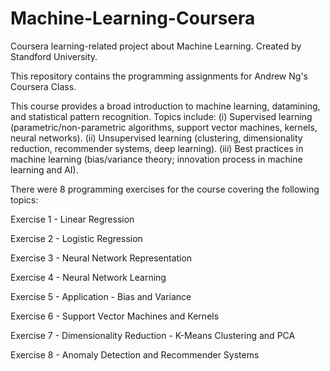# Machine-Learning-Coursera
Coursera learning-related project about Machine Learning. Created by Standford University.

This repository contains the programming assignments for Andrew Ng's Coursera Class. 

This course provides a broad introduction to machine learning, datamining, and statistical pattern recognition. Topics include: 
(i) Supervised learning (parametric/non-parametric algorithms, support vector machines, kernels, neural networks). 
(ii) Unsupervised learning (clustering, dimensionality reduction, recommender systems, deep learning). 
(iii) Best practices in machine learning (bias/variance theory; innovation process in machine learning and AI). 

There were 8 programming exercises for the course covering the following topics:

Exercise 1 - Linear Regression

Exercise 2 - Logistic Regression

Exercise 3 - Neural Network Representation

Exercise 4 - Neural Network Learning

Exercise 5 - Application - Bias and Variance

Exercise 6 - Support Vector Machines and Kernels

Exercise 7 - Dimensionality Reduction - K-Means Clustering and PCA

Exercise 8 - Anomaly Detection and Recommender Systems
